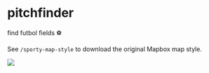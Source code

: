 # pitchfinder
find futbol fields ⚽️

See `/sporty-map-style` to download the original Mapbox map style.

![](https://user-images.githubusercontent.com/134753/35495912-54acd6c6-0478-11e8-9c7a-f7a46c5b0d12.gif)
